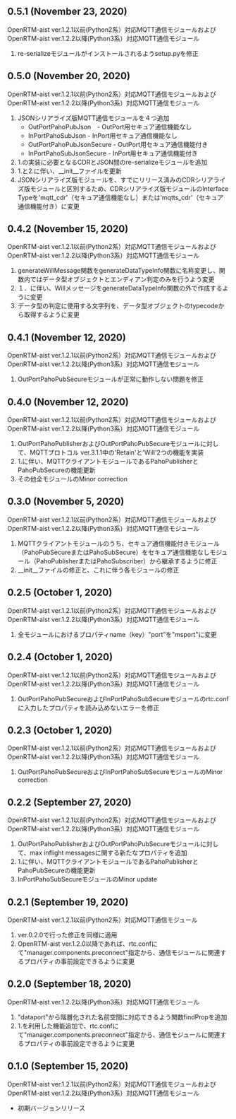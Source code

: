## 0.5.1 (November 23, 2020)
OpenRTM-aist ver.1.2.1以前(Python2系）対応MQTT通信モジュールおよびOpenRTM-aist ver.1.2.2以降(Python3系）対応MQTT通信モジュール
1. re-serializeモジュールがインストールされるようsetup.pyを修正

## 0.5.0 (November 20, 2020)
OpenRTM-aist ver.1.2.1以前(Python2系）対応MQTT通信モジュールおよびOpenRTM-aist ver.1.2.2以降(Python3系）対応MQTT通信モジュール
1. JSONシリアライズ版MQTT通信モジュールを４つ追加
	* OutPortPahoPubJson　- OutPort用セキュア通信機能なし
	* InPortPahoSubJson - InPort用セキュア通信機能なし
	* OutPortPahoPubJsonSecure - OutPort用セキュア通信機能付き
	* InPortPahoSubJsonSecure - InPort用セキュア通信機能付き
1. 1.の実装に必要となるCDRとJSON間のre-serializeモジュールを追加
1. 1.と2.に伴い、__init__ファイルを更新
1. JSONシリアライズ版モジュールを、すでにリリース済みのCDRシリアライズ版モジュールと区別するため、CDRシリアライズ版モジュールのInterface Typeを'mqtt\_cdr'（セキュア通信機能なし）または'mqtts\_cdr'（セキュア通信機能付き）に変更

## 0.4.2 (November 15, 2020)
OpenRTM-aist ver.1.2.1以前(Python2系）対応MQTT通信モジュールおよびOpenRTM-aist ver.1.2.2以降(Python3系）対応MQTT通信モジュール
1. generateWillMessage関数をgenerateDataTypeInfo関数に名称変更し、関数内ではデータ型オブジェクトとエンディアン判定のみを行うよう変更
1. １．に伴い、WillメッセージをgenerateDataTypeInfo関数の外で作成するように変更
1. データ型の判定に使用する文字列を、データ型オブジェクトのtypecodeから取得するように変更

## 0.4.1 (November 12, 2020)
OpenRTM-aist ver.1.2.1以前(Python2系）対応MQTT通信モジュールおよびOpenRTM-aist ver.1.2.2以降(Python3系）対応MQTT通信モジュール
1. OutPortPahoPubSecureモジュールが正常に動作しない問題を修正

## 0.4.0 (November 12, 2020)
OpenRTM-aist ver.1.2.1以前(Python2系）対応MQTT通信モジュールおよびOpenRTM-aist ver.1.2.2以降(Python3系）対応MQTT通信モジュール
1. OutPortPahoPublisherおよびOutPortPahoPubSecureモジュールに対して、MQTTプロトコル ver.3.1.1中の'Retain'と'Will'2つの機能を実装
1. 1.に伴い、MQTTクライアントモジュールであるPahoPublisherとPahoPubSecureの機能更新
1. その他全モジュールのMinor correction

## 0.3.0 (November 5, 2020)
OpenRTM-aist ver.1.2.1以前(Python2系）対応MQTT通信モジュールおよびOpenRTM-aist ver.1.2.2以降(Python3系）対応MQTT通信モジュール
1. MQTTクライアントモジュールのうち、セキュア通信機能付きモジュール（PahoPubSecureまたはPahoSubSecure）をセキュア通信機能なしモジュール（PahoPublisherまたはPahoSubscriber）から継承するように修正
1. __init__ファイルの修正と、これに伴う各モジュールの修正

## 0.2.5 (October 1, 2020)
OpenRTM-aist ver.1.2.1以前(Python2系）対応MQTT通信モジュールおよびOpenRTM-aist ver.1.2.2以降(Python3系）対応MQTT通信モジュール
1. 全モジュールにおけるプロパティname（key）"port"を"msport"に変更

## 0.2.4 (October 1, 2020)
OpenRTM-aist ver.1.2.1以前(Python2系）対応MQTT通信モジュールおよびOpenRTM-aist ver.1.2.2以降(Python3系）対応MQTT通信モジュール
1. OutPortPahoPubSecureおよびInPortPahoSubSecureモジュールのrtc.confに入力したプロパティを読み込めないエラーを修正

## 0.2.3 (October 1, 2020)
OpenRTM-aist ver.1.2.1以前(Python2系）対応MQTT通信モジュールおよびOpenRTM-aist ver.1.2.2以降(Python3系）対応MQTT通信モジュール
1. OutPortPahoPubSecureおよびInPortPahoSubSecureモジュールのMinor correction

## 0.2.2 (September 27, 2020)
OpenRTM-aist ver.1.2.1以前(Python2系）対応MQTT通信モジュールおよびOpenRTM-aist ver.1.2.2以降(Python3系）対応MQTT通信モジュール
1. OutPortPahoPublisherおよびOutPortPahoPubSecureモジュールに対して、max inflight messagesに関する新たなプロパティを追加
1. 1.に伴い、MQTTクライアントモジュールであるPahoPublisherとPahoPubSecureの機能更新
1. InPortPahoSubSecureモジュールのMinor update

## 0.2.1 (September 19, 2020)
OpenRTM-aist ver.1.2.1以前(Python2系）対応MQTT通信モジュール
1. ver.0.2.0で行った修正を同様に適用
1. OpenRTM-aist ver.1.2.0以降であれば、rtc.confにて"manager.components.preconnect"指定から、通信モジュールに関連するプロパティの事前設定できるように変更

## 0.2.0 (September 18, 2020)
OpenRTM-aist ver.1.2.2以降(Python3系）対応MQTT通信モジュール
1. "dataport"から階層化された名前空間に対応できるよう関数findPropを追加
1. 1.を利用した機能追加で、rtc.confにて"manager.components.preconnect"指定から、通信モジュールに関連するプロパティの事前設定できるように変更

## 0.1.0 (September 15, 2020)
OpenRTM-aist ver.1.2.1以前(Python2系）対応MQTT通信モジュールおよびOpenRTM-aist ver.1.2.2以降(Python3系）対応MQTT通信モジュール
* 初期バージョンリリース
